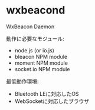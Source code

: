 # wxbeacond

WxBeacon Daemon

動作に必要なモジュール:

* node.js (or io.js)
* bleacon NPM module
* moment NPM module
* socket.io NPM module

最低動作環境:

* Bluetooth LEに対応したOS
* WebSocketに対応したブラウザ
